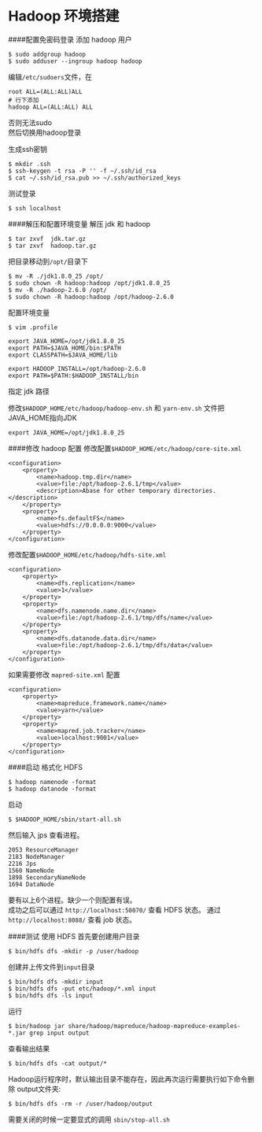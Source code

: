 Hadoop 环境搭建
====
####配置免密码登录
添加 hadoop 用户  
```
$ sudo addgroup hadoop
$ sudo adduser --ingroup hadoop hadoop
```

编辑`/etc/sudoers`文件，在

    root ALL=(ALL:ALL)ALL
    # 行下添加
    hadoop ALL=(ALL:ALL) ALL


否则无法sudo  
然后切换用hadoop登录  

生成ssh密钥
```
$ mkdir .ssh
$ ssh-keygen -t rsa -P '' -f ~/.ssh/id_rsa 
$ cat ~/.ssh/id_rsa.pub >> ~/.ssh/authorized_keys
```
测试登录
```
$ ssh localhost
```
####解压和配置环境变量
解压 jdk 和 hadoop  
```
$ tar zxvf  jdk.tar.gz  
$ tar zxvf  hadoop.tar.gz
```
把目录移动到`/opt/`目录下
```
$ mv -R ./jdk1.8.0_25 /opt/
$ sudo chown -R hadoop:hadoop /opt/jdk1.8.0_25
$ mv -R ./hadoop-2.6.0 /opt/
$ sudo chown -R hadoop:hadoop /opt/hadoop-2.6.0
```
配置环境变量 
```
$ vim .profile
```
```
export JAVA_HOME=/opt/jdk1.8.0_25  
export PATH=$JAVA_HOME/bin:$PATH  
export CLASSPATH=$JAVA_HOME/lib  

export HADOOP_INSTALL=/opt/hadoop-2.6.0  
export PATH=$PATH:$HADOOP_INSTALL/bin  
```
指定 jdk 路径  

修改`$HADOOP_HOME/etc/hadoop/hadoop-env.sh` 和 `yarn-env.sh`
文件把JAVA_HOME指向JDK
```
export JAVA_HOME=/opt/jdk1.8.0_25
```

####修改 hadoop 配置
修改配置`$HADOOP_HOME/etc/hadoop/core-site.xml`

```
<configuration>
    <property>
        <name>hadoop.tmp.dir</name>
        <value>file:/opt/hadoop-2.6.1/tmp</value>
        <description>Abase for other temporary directories.</description>
    </property>
    <property>
        <name>fs.defaultFS</name>
        <value>hdfs://0.0.0.0:9000</value>
    </property>
</configuration>
```
修改配置`$HADOOP_HOME/etc/hadoop/hdfs-site.xml`

```
<configuration>
    <property>
        <name>dfs.replication</name>
        <value>1</value>
    </property>
    <property>
        <name>dfs.namenode.name.dir</name>
        <value>file:/opt/hadoop-2.6.1/tmp/dfs/name</value>
    </property>
    <property>
        <name>dfs.datanode.data.dir</name>
        <value>file:/opt/hadoop-2.6.1/tmp/dfs/data</value>
    </property>
</configuration>

```
如果需要修改 `mapred-site.xml` 配置
```
<configuration>
    <property>
        <name>mapreduce.framework.name</name>
        <value>yarn</value>
    </property>
    <property>     
        <name>mapred.job.tracker</name>    
        <value>localhost:9001</value>     
    </property>
</configuration>
```

####启动
格式化 HDFS 
```
$ hadoop namenode -format 
$ hadoop datanode -format
```
启动
```
$ $HADOOP_HOME/sbin/start-all.sh
```
然后输入 jps 查看进程。
```
2053 ResourceManager
2183 NodeManager
2216 Jps
1560 NameNode
1898 SecondaryNameNode
1694 DataNode
```
要有以上6个进程。缺少一个则配置有误。  
成功之后可以通过 `http://localhost:50070/` 查看 HDFS 状态。
通过 `http://localhost:8088/` 查看 job 状态。

####测试
使用 HDFS 首先要创建用户目录
```
$ bin/hdfs dfs -mkdir -p /user/hadoop
```
创建并上传文件到`input`目录
```
$ bin/hdfs dfs -mkdir input
$ bin/hdfs dfs -put etc/hadoop/*.xml input
$ bin/hdfs dfs -ls input
```
运行
```
$ bin/hadoop jar share/hadoop/mapreduce/hadoop-mapreduce-examples-*.jar grep input output
```

查看输出结果
```
$ bin/hdfs dfs -cat output/*
```
Hadoop运行程序时，默认输出目录不能存在，因此再次运行需要执行如下命令删除 output文件夹:
```
$ bin/hdfs dfs -rm -r /user/hadoop/output
```
需要关闭的时候一定要显式的调用 `sbin/stop-all.sh`

